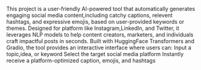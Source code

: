 This project is a user-friendly AI-powered tool that automatically generates engaging social media content,including catchy captions, relevent hashtags, and expressive emojis, based on user-provided keywords or themes. Designed for platform like Instagram,LinkedIn, and Twitter, it leverages NLP models to help content creators, marketers, and individuals craft impactful posts in seconds.
Built with HuggingFace Transformers and Gradio, the tool provides an interactive interface where users can:
Input a topic,idea, or keyword
Select the target social media platform
Instantly receive a platform-optimized caption, emojis, and hashtags
